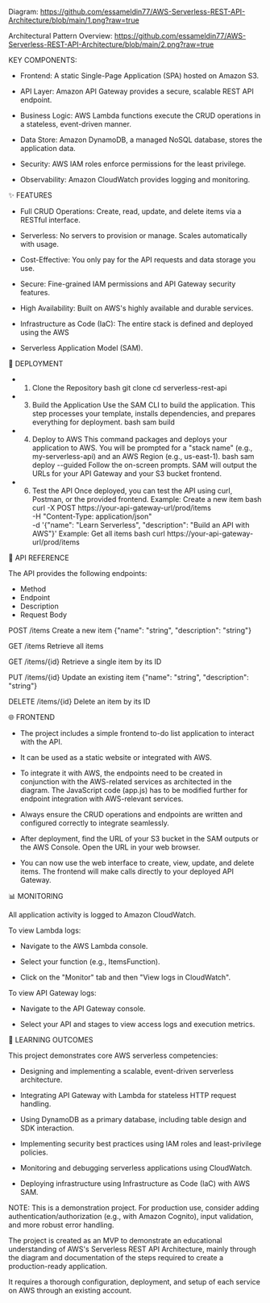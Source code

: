 Diagram:
https://github.com/essameldin77/AWS-Serverless-REST-API-Architecture/blob/main/1.png?raw=true

Architectural Pattern Overview:
https://github.com/essameldin77/AWS-Serverless-REST-API-Architecture/blob/main/2.png?raw=true


KEY COMPONENTS:

* Frontend: A static Single-Page Application (SPA) hosted on Amazon S3.

* API Layer: Amazon API Gateway provides a secure, scalable REST API endpoint.

* Business Logic: AWS Lambda functions execute the CRUD operations in a stateless, event-driven manner.

* Data Store: Amazon DynamoDB, a managed NoSQL database, stores the application data.

* Security: AWS IAM roles enforce permissions for the least privilege.

* Observability: Amazon CloudWatch provides logging and monitoring.

✨ FEATURES

* Full CRUD Operations: Create, read, update, and delete items via a RESTful interface.

* Serverless: No servers to provision or manage. Scales automatically with usage.

* Cost-Effective: You only pay for the API requests and data storage you use.

* Secure: Fine-grained IAM permissions and API Gateway security features.

* High Availability: Built on AWS's highly available and durable services.

* Infrastructure as Code (IaC): The entire stack is defined and deployed using the AWS 

* Serverless Application Model (SAM).

🚀 DEPLOYMENT

* 1. Clone the Repository
bash
git clone <your-repo-url>
cd serverless-rest-api

* 3. Build the Application
Use the SAM CLI to build the application. This step processes your template, installs dependencies, and prepares everything for deployment.
bash
sam build

* 4. Deploy to AWS
This command packages and deploys your application to AWS. You will be prompted for a "stack name" (e.g., my-serverless-api) and an AWS Region (e.g., us-east-1).
bash
sam deploy --guided
Follow the on-screen prompts. SAM will output the URLs for your API Gateway and your S3 bucket frontend.

* 6. Test the API
Once deployed, you can test the API using curl, Postman, or the provided frontend.
Example: Create a new item
bash
curl -X POST https://your-api-gateway-url/prod/items \
  -H "Content-Type: application/json" \
  -d '{"name": "Learn Serverless", "description": "Build an API with AWS"}'
Example: Get all items
bash
curl https://your-api-gateway-url/prod/items

📖 API REFERENCE

The API provides the following endpoints:
* Method
* Endpoint
* Description
* Request Body

POST
/items
Create a new item
{"name": "string", "description": "string"}

GET
/items
Retrieve all items

GET
/items/{id}
Retrieve a single item by its ID

PUT
/items/{id}
Update an existing item
{"name": "string", "description": "string"}

DELETE
/items/{id}
Delete an item by its ID


🌐 FRONTEND

* The project includes a simple frontend to-do list application to interact with the API.
  
* It can be used as a static website or integrated with AWS.

* To integrate it with AWS, the endpoints need to be created in conjunction with the AWS-related services as architected in the diagram. The JavaScript code (app.js) has to be modified further for endpoint integration with AWS-relevant services.

* Always ensure the CRUD operations and endpoints are written and configured correctly to integrate seamlessly.

* After deployment, find the URL of your S3 bucket in the SAM outputs or the AWS Console.
Open the URL in your web browser.

* You can now use the web interface to create, view, update, and delete items. The frontend will make calls directly to your deployed API Gateway.


📊 MONITORING

All application activity is logged to Amazon CloudWatch.

To view Lambda logs:

* Navigate to the AWS Lambda console.

* Select your function (e.g., ItemsFunction).

* Click on the "Monitor" tab and then "View logs in CloudWatch".

To view API Gateway logs:

* Navigate to the API Gateway console.

* Select your API and stages to view access logs and execution metrics.

🎯 LEARNING OUTCOMES

This project demonstrates core AWS serverless competencies:

* Designing and implementing a scalable, event-driven serverless architecture.

* Integrating API Gateway with Lambda for stateless HTTP request handling.

* Using DynamoDB as a primary database, including table design and SDK interaction.

* Implementing security best practices using IAM roles and least-privilege policies.

* Monitoring and debugging serverless applications using CloudWatch.

* Deploying infrastructure using Infrastructure as Code (IaC) with AWS SAM.

NOTE: This is a demonstration project. For production use, consider adding authentication/authorization (e.g., with Amazon Cognito), input validation, and more robust error handling. 

The project is created as an MVP to demonstrate an educational understanding of AWS's Serverless REST API Architecture, mainly through the diagram and documentation of the steps required to create a production-ready application.

It requires a thorough configuration, deployment, and setup of each service on AWS through an existing account.
